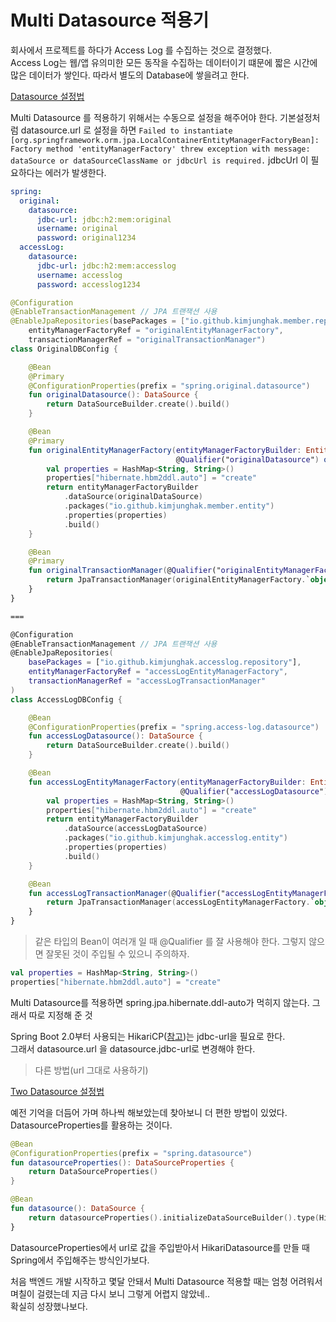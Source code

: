# Multi Datasource 적용기

회사에서 프로젝트를 하다가 Access Log 를 수집하는 것으로 결정했다.   
Access Log는 웹/앱 유의미한 모든 동작을 수집하는 데이터이기 떄문에 짧은 시간에 많은 데이터가 쌓인다.
따라서 별도의 Database에 쌓을려고 한다.

[Datasource 설정법](https://docs.spring.io/spring-boot/docs/3.2.0/reference/html/howto.html#howto.data-access.configure-custom-datasource)

Multi Datasource 를 적용하기 위해서는 수동으로 설정을 해주어야 한다.
기본설정처럼 datasource.url 로 설정을 하면
`Failed to instantiate [org.springframework.orm.jpa.LocalContainerEntityManagerFactoryBean]: Factory method 'entityManagerFactory' threw exception with message: dataSource or dataSourceClassName or jdbcUrl is required.`
jdbcUrl 이 필요하다는 에러가 발생한다.

```yaml
spring:
  original:
    datasource:
      jdbc-url: jdbc:h2:mem:original
      username: original
      password: original1234
  accessLog:
    datasource:
      jdbc-url: jdbc:h2:mem:accesslog
      username: accesslog
      password: accesslog1234
```

```Kotlin
@Configuration
@EnableTransactionManagement // JPA 트랜잭션 사용
@EnableJpaRepositories(basePackages = ["io.github.kimjunghak.member.repository"],
    entityManagerFactoryRef = "originalEntityManagerFactory",
    transactionManagerRef = "originalTransactionManager")
class OriginalDBConfig {

    @Bean
    @Primary
    @ConfigurationProperties(prefix = "spring.original.datasource")
    fun originalDatasource(): DataSource {
        return DataSourceBuilder.create().build()
    }

    @Bean
    @Primary
    fun originalEntityManagerFactory(entityManagerFactoryBuilder: EntityManagerFactoryBuilder,
                                     @Qualifier("originalDatasource") originalDataSource: DataSource): LocalContainerEntityManagerFactoryBean {
        val properties = HashMap<String, String>()
        properties["hibernate.hbm2ddl.auto"] = "create"
        return entityManagerFactoryBuilder
            .dataSource(originalDataSource)
            .packages("io.github.kimjunghak.member.entity")
            .properties(properties)
            .build()
    }

    @Bean
    @Primary
    fun originalTransactionManager(@Qualifier("originalEntityManagerFactory") originalEntityManagerFactory: LocalContainerEntityManagerFactoryBean): PlatformTransactionManager {
        return JpaTransactionManager(originalEntityManagerFactory.`object`!!)
    }
}

===

@Configuration
@EnableTransactionManagement // JPA 트랜잭션 사용
@EnableJpaRepositories(
    basePackages = ["io.github.kimjunghak.accesslog.repository"],
    entityManagerFactoryRef = "accessLogEntityManagerFactory",
    transactionManagerRef = "accessLogTransactionManager"
)
class AccessLogDBConfig {

    @Bean
    @ConfigurationProperties(prefix = "spring.access-log.datasource")
    fun accessLogDatasource(): DataSource {
        return DataSourceBuilder.create().build()
    }

    @Bean
    fun accessLogEntityManagerFactory(entityManagerFactoryBuilder: EntityManagerFactoryBuilder,
                                      @Qualifier("accessLogDatasource") accessLogDataSource: DataSource): LocalContainerEntityManagerFactoryBean {
        val properties = HashMap<String, String>()
        properties["hibernate.hbm2ddl.auto"] = "create"
        return entityManagerFactoryBuilder
            .dataSource(accessLogDataSource)
            .packages("io.github.kimjunghak.accesslog.entity")
            .properties(properties)
            .build()
    }

    @Bean
    fun accessLogTransactionManager(@Qualifier("accessLogEntityManagerFactory") accessLogEntityManagerFactory: LocalContainerEntityManagerFactoryBean): PlatformTransactionManager {
        return JpaTransactionManager(accessLogEntityManagerFactory.`object`!!)
    }
}
```

> 같은 타입의 Bean이 여러개 일 때 @Qualifier 를 잘 사용해야 한다. 그렇지 않으면 잘못된 것이 주입될 수 있으니 주의하자.

```Kotlin
val properties = HashMap<String, String>()
properties["hibernate.hbm2ddl.auto"] = "create"
```
Multi Datasource를 적용하면 spring.jpa.hibernate.ddl-auto가 먹히지 않는다. 그래서 따로 지정해 준 것

Spring Boot 2.0부터 사용되는 HikariCP([참고](https://github.com/spring-projects/spring-boot/wiki/Spring-Boot-2.0-Migration-Guide#configuring-a-datasource))는 jdbc-url을 필요로 한다.   
그래서 datasource.url 을 datasource.jdbc-url로 변경해야 한다.


> 다른 방법(url 그대로 사용하기)
> 
[Two Datasource 설정법](https://docs.spring.io/spring-boot/docs/3.2.0/reference/html/howto.html#howto.data-access.configure-two-datasources)

예전 기억을 더듬어 가며 하나씩 해보았는데 찾아보니 더 편한 방법이 있었다.   
DatasourceProperties를 활용하는 것이다.

```Kotlin
@Bean
@ConfigurationProperties(prefix = "spring.datasource")
fun datasourceProperties(): DataSourceProperties {
    return DataSourceProperties()
}

@Bean
fun datasource(): DataSource {
    return datasourceProperties().initializeDataSourceBuilder().type(HikariDataSource::class.java).build()
}
```
DatasourceProperties에서 url로 값을 주입받아서 HikariDatasource를 만들 때 Spring에서 주입해주는 방식인가보다.

처음 백엔드 개발 시작하고 몇달 안돼서 Multi Datasource 적용할 때는 엄청 어려워서 며칠이 걸렸는데 지금 다시 보니 그렇게 어렵지 않았네..   
확실히 성장했나보다.